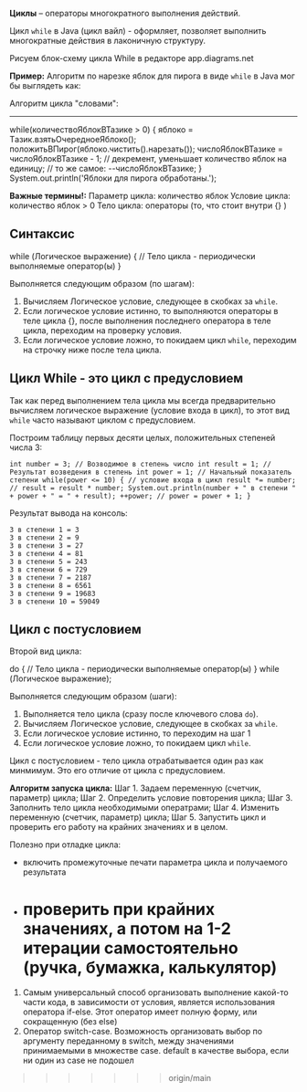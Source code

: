 **Циклы** – операторы многократного выполнения действий.

Цикл `while` в Java (цикл вайл) - оформляет, позволяет выполнить многократные действия в
лаконичную структуру.

Рисуем блок-схему цикла While в редакторе app.diagrams.net

**Пример:**
Алгоритм по нарезке яблок для пирога в виде `while` в Java мог бы выглядеть как:

Алгоритм цикла "словами":
_______________________
while(количествоЯблокВТазике > 0) {
яблоко = Tазик.взятьОчередноеЯблоко();
положитьВПирог(яблоко.чистить().нарезать());
числоЯблокВТазике = числоЯблокВТазике - 1;
// декремент, уменьшает количество яблок на единицу;
// то же самое: --числоЯблокВТазике;
}
System.out.println('Яблоки для пирога обработаны.');

**Важные термины!:**
Параметр цикла: количество яблок
Условие цикла: количество яблок > 0
Тело цикла: операторы (то, что стоит внутри {} )

## Синтаксис

while (Логическое выражение) {
// Тело цикла - периодически выполняемые оператор(ы)
}

Выполняется следующим образом (по шагам):
1. Вычисляем Логическое условие, следующее в скобках за `while`.
2. Если логическое условие истинно, то выполняются операторы в теле цикла {},
   после выполнения последнего оператора в теле цикла, переходим на проверку условия.
3. Если логическое условие ложно, то покидаем цикл `while`, переходим на строчку ниже после тела цикла.

## Цикл While - это цикл с предусловием

Так как перед выполнением тела цикла мы всегда предварительно вычисляем логическое выражение (условие входа в цикл),
то этот вид `while` часто называют циклом с предусловием.

Построим таблицу  первых десяти целых, положительных степеней числа 3:

`int number = 3; // Возводимое в степень число
int result = 1; // Результат возведения в степень
int power = 1; // Начальный показатель степени
while(power <= 10) { // условие входа в цикл
result *= number; // result = result * number;
System.out.println(number + " в степени " + power + " = " + result);
++power; // power = power + 1;
}`

Результат вывода на консоль:

```
3 в степени 1 = 3
3 в степени 2 = 9
3 в степени 3 = 27
3 в степени 4 = 81
3 в степени 5 = 243
3 в степени 6 = 729
3 в степени 7 = 2187
3 в степени 8 = 6561
3 в степени 9 = 19683
3 в степени 10 = 59049
```

## Цикл с постусловием

Второй вид цикла:

do {
// Тело цикла - периодически выполняемые оператор(ы)
} while (Логическое выражение);

Выполняется следующим образом (шаги):
1. Выполняется тело цикла (сразу после ключевого слова `do`).
2. Вычисляем Логическое условие, следующее в скобках за `while`.
3. Если логическое условие истинно, то переходим на шаг 1
4. Если логическое условие ложно, то покидаем цикл `while`.

Цикл с постусловием - тело цикла отрабатывается один раз как минмимум.
Это его отличие от цикла с предусловием.

**Алгоритм запуска цикла:**
Шаг 1. Задаем переменную (счетчик, параметр) цикла;
Шаг 2. Определить условие повторения цикла;
Шаг 3. Заполнить тело цикла необходимыми оператрами;
Шаг 4. Изменить переменную (счетчик, параметр) цикла;
Шаг 5. Запустить цикл и проверить его работу на крайних значениях и в целом.

Полезно при отладке цикла:
- включить промежуточные печати параметра цикла и получаемого результата
- проверить при крайних значениях, а потом на 1-2 итерации самостоятельно (ручка, бумажка, калькулятор)
  =======
1. Самым универсальный способ организовать выполнение какой-то части кода, в зависимости от условия,
   является использования оператора if-else. Этот оператор имеет полную форму, или сокращенную (без else)
2. Оператор switch-case. Возможность организовать выбор по аргументу переданному в switch, между значениями
   принимаемыми в множестве case. default в качестве выбора, если ни один из case не подошел
>>>>>>> origin/main
